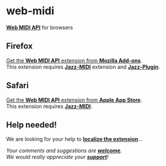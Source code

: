 # web-midi
[**Web MIDI API**](https://webaudio.github.io/web-midi-api/)
for browsers

## Firefox
[Get the **Web MIDI API** extension from **Mozilla Add-ons**](https://addons.mozilla.org/firefox/addon/web-midi-api/).  
This extension requires
[**Jazz-MIDI**](https://addons.mozilla.org/firefox/addon/jazz-midi/) extension and
[**Jazz-Plugin**](https://jazz-soft.net).

## Safari
[Get the **Web MIDI API** extension from **Apple App Store**](https://apps.apple.com/us/app/web-midi/id1507500927).  
This extension requires
[**Jazz-MIDI**](https://apps.apple.com/us/app/jazz-midi/id1506447231).

## Help needed!
We are looking for your help to [**localize the extension**](media/README.md)...

*Your comments and suggestions are [**welcome**](https://jazz-soft.org).  
We would really appreciate your [**support**](https://jazz-soft.net/donate)!*
